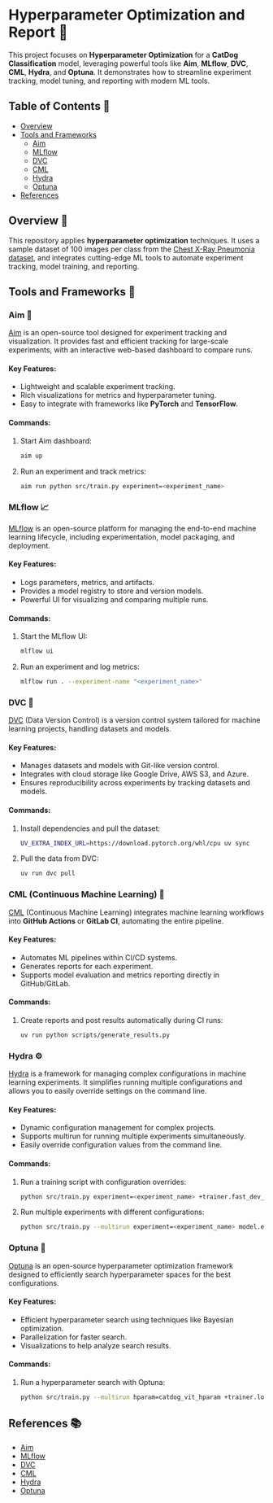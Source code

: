 # Hyperparameter Optimization and Report 🎯

This project focuses on **Hyperparameter Optimization** for a **CatDog Classification** model, leveraging powerful tools like **Aim**, **MLflow**, **DVC**, **CML**, **Hydra**, and **Optuna**. It demonstrates how to streamline experiment tracking, model tuning, and reporting with modern ML tools.


## Table of Contents 📑

- [Overview](#overview)
- [Tools and Frameworks](#tools-and-frameworks)
  - [Aim](#aim)
  - [MLflow](#mlflow)
  - [DVC](#dvc)
  - [CML](#cml)
  - [Hydra](#hydra)
  - [Optuna](#optuna)
- [References](#references)



## **Overview** 📘

This repository applies **hyperparameter optimization** techniques. It uses a sample dataset of 100 images per class from the [Chest X-Ray Pneumonia dataset](https://www.kaggle.com/datasets/paultimothymooney/chest-xray-pneumonia), and integrates cutting-edge ML tools to automate experiment tracking, model training, and reporting.


## Tools and Frameworks 🔧

### Aim 📝

[Aim](https://aimstack.io/) is an open-source tool designed for experiment tracking and visualization. It provides fast and efficient tracking for large-scale experiments, with an interactive web-based dashboard to compare runs.

#### Key Features:
- Lightweight and scalable experiment tracking.
- Rich visualizations for metrics and hyperparameter tuning.
- Easy to integrate with frameworks like **PyTorch** and **TensorFlow**.

#### Commands:
1. Start Aim dashboard:
   ```bash
   aim up
   ```
2. Run an experiment and track metrics:
   ```bash
   aim run python src/train.py experiment=<experiment_name>
   ```

### MLflow 📈

[MLflow](https://mlflow.org/) is an open-source platform for managing the end-to-end machine learning lifecycle, including experimentation, model packaging, and deployment.

#### Key Features:
- Logs parameters, metrics, and artifacts.
- Provides a model registry to store and version models.
- Powerful UI for visualizing and comparing multiple runs.

#### Commands:
1. Start the MLflow UI:
   ```bash
   mlflow ui
   ```
2. Run an experiment and log metrics:
   ```bash
   mlflow run . --experiment-name "<experiment_name>"
   ```

### **DVC** 📂

[DVC](https://dvc.org/) (Data Version Control) is a version control system tailored for machine learning projects, handling datasets and models.

#### Key Features:
- Manages datasets and models with Git-like version control.
- Integrates with cloud storage like Google Drive, AWS S3, and Azure.
- Ensures reproducibility across experiments by tracking datasets and models.

#### Commands:
1. Install dependencies and pull the dataset:
   ```bash
   UV_EXTRA_INDEX_URL=https://download.pytorch.org/whl/cpu uv sync
   ```
2. Pull the data from DVC:
   ```bash
   uv run dvc pull
   ```

### CML (Continuous Machine Learning) 🚀

[CML](https://cml.dev/) (Continuous Machine Learning) integrates machine learning workflows into **GitHub Actions** or **GitLab CI**, automating the entire pipeline.

#### Key Features:
- Automates ML pipelines within CI/CD systems.
- Generates reports for each experiment.
- Supports model evaluation and metrics reporting directly in GitHub/GitLab.

#### Commands:
1. Create reports and post results automatically during CI runs:
   ```bash
   uv run python scripts/generate_results.py
   ```

### Hydra ⚙️

[Hydra](https://hydra.cc/) is a framework for managing complex configurations in machine learning experiments. It simplifies running multiple configurations and allows you to easily override settings on the command line.

#### Key Features:
- Dynamic configuration management for complex projects.
- Supports multirun for running multiple experiments simultaneously.
- Easily override configuration values from the command line.

#### Commands:
1. Run a training script with configuration overrides:
   ```bash
   python src/train.py experiment=<experiment_name> +trainer.fast_dev_run=True
   ```
2. Run multiple experiments with different configurations:
   ```bash
   python src/train.py --multirun experiment=<experiment_name> model.embed_dim=16,32,64 +trainer.log_every_n_steps=5
   ```

### Optuna 🧪

[Optuna](https://optuna.org/) is an open-source hyperparameter optimization framework designed to efficiently search hyperparameter spaces for the best configurations.

#### Key Features:
- Efficient hyperparameter search using techniques like Bayesian optimization.
- Parallelization for faster search.
- Visualizations to help analyze search results.

#### Commands:
1. Run a hyperparameter search with Optuna:
   ```bash
   python src/train.py --multirun hparam=catdog_vit_hparam +trainer.log_every_n_steps=5 hydra.sweeper.n_jobs=4
   ```

## **References** 📚

- [Aim](https://aimstack.io/)
- [MLflow](https://mlflow.org/)
- [DVC](https://dvc.org/)
- [CML](https://cml.dev/)
- [Hydra](https://hydra.cc/)
- [Optuna](https://optuna.org/)

